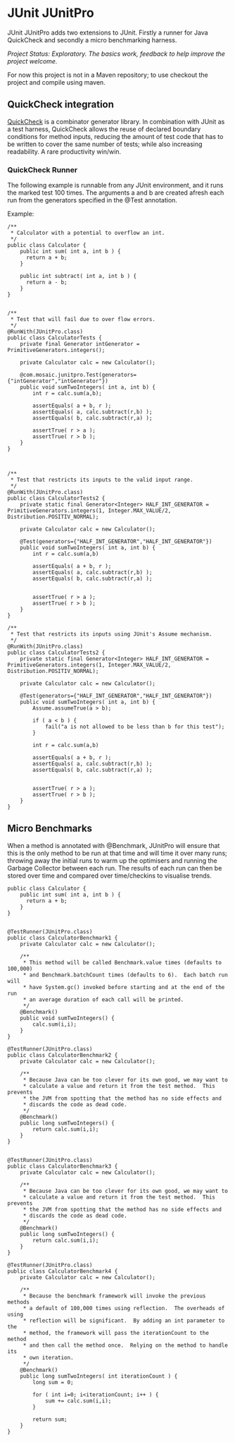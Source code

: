 # JUnit JUnitPro

JUnit JUnitPro adds two extensions to JUnit.  Firstly a runner for Java QuickCheck
and secondly a micro benchmarking harness.


*Project Status:  Exploratory.  The basics work, feedback to help improve the project welcome.*

For now this project is not in a Maven repository; to use checkout the project
and compile using maven.


## QuickCheck integration

[QuickCheck](https://java.net/projects/quickcheck/pages/Home) is a combinator generator
library.  In combination with JUnit as a test harness, QuickCheck allows the
reuse of declared boundary conditions for method inputs, reducing the amount of
test code that has to be written to cover the same number of tests; while also increasing
readability.  A rare productivity win/win.


### QuickCheck Runner

The following example is runnable from any JUnit environment, and it runs the
marked test 100 times.  The arguments a and b are created afresh each run from
the generators specified in the @Test annotation.

Example:

    /**
     * Calculator with a potential to overflow an int.
     */
    public class Calculator {
        public int sum( int a, int b ) {
          return a + b;
        }

        public int subtract( int a, int b ) {
          return a - b;
        }
    }


    /**
     * Test that will fail due to over flow errors.
     */
    @RunWith(JUnitPro.class)
    public class CalculatorTests {
        private final Generator intGenerator = PrimitiveGenerators.integers();

        private Calculator calc = new Calculator();

        @com.mosaic.junitpro.Test(generators={"intGenerator","intGenerator"})
        public void sumTwoIntegers( int a, int b) {
            int r = calc.sum(a,b);

            assertEquals( a + b, r );
            assertEquals( a, calc.subtract(r,b) );
            assertEquals( b, calc.subtract(r,a) );

            assertTrue( r > a );
            assertTrue( r > b );
        }
    }



    /**
     * Test that restricts its inputs to the valid input range.
     */
    @RunWith(JUnitPro.class)
    public class CalculatorTests2 {
        private static final Generator<Integer> HALF_INT_GENERATOR = PrimitiveGenerators.integers(1, Integer.MAX_VALUE/2, Distribution.POSITIV_NORMAL);

        private Calculator calc = new Calculator();

        @Test(generators={"HALF_INT_GENERATOR","HALF_INT_GENERATOR"})
        public void sumTwoIntegers( int a, int b) {
            int r = calc.sum(a,b)

            assertEquals( a + b, r );
            assertEquals( a, calc.subtract(r,b) );
            assertEquals( b, calc.subtract(r,a) );


            assertTrue( r > a );
            assertTrue( r > b );
        }
    }

    /**
     * Test that restricts its inputs using JUnit's Assume mechanism.
     */
    @RunWith(JUnitPro.class)
    public class CalculatorTests2 {
        private static final Generator<Integer> HALF_INT_GENERATOR = PrimitiveGenerators.integers(1, Integer.MAX_VALUE/2, Distribution.POSITIV_NORMAL);

        private Calculator calc = new Calculator();

        @Test(generators={"HALF_INT_GENERATOR","HALF_INT_GENERATOR"})
        public void sumTwoIntegers( int a, int b) {
            Assume.assumeTrue(a > b);

            if ( a < b ) {
                fail("a is not allowed to be less than b for this test");
            }

            int r = calc.sum(a,b)

            assertEquals( a + b, r );
            assertEquals( a, calc.subtract(r,b) );
            assertEquals( b, calc.subtract(r,a) );


            assertTrue( r > a );
            assertTrue( r > b );
        }
    }



## Micro Benchmarks

When a method is annotated with @Benchmark, JUnitPro will ensure that this is the
only method to be run at that time and will time it over many runs; throwing
away the initial runs to warm up the optimisers and running the Garbage Collector
between each run.  The results of each run can then be stored over time and
compared over time/checkins to visualise trends.


    public class Calculator {
        public int sum( int a, int b ) {
          return a + b;
        }
    }


    @TestRunner(JUnitPro.class)
    public class CalculatorBenchmark1 {
        private Calculator calc = new Calculator();

        /**
         * This method will be called Benchmark.value times (defaults to 100,000)
         * and Benchmark.batchCount times (defaults to 6).  Each batch run will
         * have System.gc() invoked before starting and at the end of the run
         * an average duration of each call will be printed.
         */
        @Benchmark()
        public void sumTwoIntegers() {
            calc.sum(i,i);
        }
    }

    @TestRunner(JUnitPro.class)
    public class CalculatorBenchmark2 {
        private Calculator calc = new Calculator();

        /**
         * Because Java can be too clever for its own good, we may want to
         * calculate a value and return it from the test method.  This prevents
         * the JVM from spotting that the method has no side effects and
         * discards the code as dead code.
         */
        @Benchmark()
        public long sumTwoIntegers() {
            return calc.sum(i,i);
        }
    }


    @TestRunner(JUnitPro.class)
    public class CalculatorBenchmark3 {
        private Calculator calc = new Calculator();

        /**
         * Because Java can be too clever for its own good, we may want to
         * calculate a value and return it from the test method.  This prevents
         * the JVM from spotting that the method has no side effects and
         * discards the code as dead code.
         */
        @Benchmark()
        public long sumTwoIntegers() {
            return calc.sum(i,i);
        }
    }

    @TestRunner(JUnitPro.class)
    public class CalculatorBenchmark4 {
        private Calculator calc = new Calculator();

        /**
         * Because the benchmark framework will invoke the previous methods
         * a default of 100,000 times using reflection.  The overheads of using
         * reflection will be significant.  By adding an int parameter to the
         * method, the framework will pass the iterationCount to the method
         * and then call the method once.  Relying on the method to handle its
         * own iteration.
         */
        @Benchmark()
        public long sumTwoIntegers( int iterationCount ) {
            long sum = 0;

            for ( int i=0; i<iterationCount; i++ ) {
                sum += calc.sum(i,i);
            }

            return sum;
        }
    }


